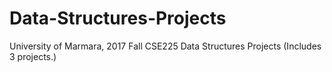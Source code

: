 # Data-Structures-Projects
University of Marmara, 2017 Fall CSE225 Data Structures Projects (Includes 3 projects.)
